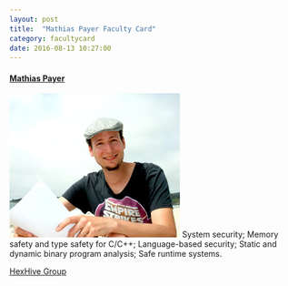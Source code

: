 ```yaml
---
layout: post
title:  "Mathias Payer Faculty Card"
category: facultycard
date: 2016-08-13 10:27:00
---
```


#### [Mathias Payer](https://www.nebelwelt.net/) ####

![Mathias Payer](assets/mathias.jpg)
System security; 
Memory safety and type safety for C/C++;
Language-based security;
Static and dynamic binary program analysis;
Safe runtime systems.

[HexHive Group](http://hexhive.github.io/)
